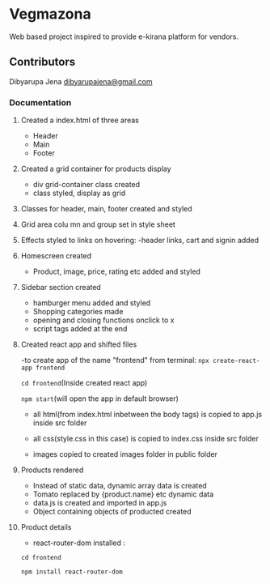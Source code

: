 
# Vegmazona #
Web based project inspired to provide e-kirana platform for vendors.




## Contributors ##

Dibyarupa Jena <dibyarupajena@gmail.com>


### Documentation ###

1. Created a index.html of three areas

    - Header
    - Main
    - Footer


2. Created a grid container for products display

    - div grid-container class created
    - class styled, display as grid


3. Classes for header, main, footer created and styled


4. Grid area colu
mn and group set in style sheet

5. Effects styled to links on hovering:
    -header links, cart and signin added


6. Homescreen created

    - Product, image, price, rating etc added and styled


7. Sidebar section created

    - hamburger menu added and styled
    - Shopping categories made
    - opening and closing functions onclick to x
    - script tags added at the end


8. Created react app and shifted files

    -to create app of the name "frontend" from terminal:
    ``` npx create-react-app frontend ```
    
    ```cd frontend```(Inside created react app)

    ```npm start```(will open the app in default browser)

    - all html(from index.html inbetween the body tags) is copied to app.js inside src folder

    - all css(style.css in this case) is copied to index.css inside src folder

    - images copied to created images folder in public folder




9. Products rendered

    - Instead of static data, dynamic array data is created
    - Tomato replaced by {product.name} etc dynamic data
    - data.js is created and imported in app.js
    - Object containing objects of producted created

10. Product details 

    - react-router-dom installed : 
    
    ```cd frontend ```
    
    ```npm install react-router-dom  ```